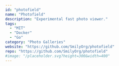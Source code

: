 ```yaml
---
id: "photofield"
name: "Photofield"
description: "Experimental fast photo viewer."
tags:
  - "MIT"
  - "Docker"
  - "Go"
category: "Photo Galleries"
website: "https://github.com/SmilyOrg/photofield"
repo: "https://github.com/SmilyOrg/photofield"
#image: "/placeholder.svg?height=300&width=400"
---
```


